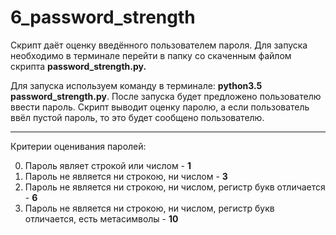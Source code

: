 # 6_password_strength

Скрипт даёт оценку введённого пользователем пароля. Для запуска необходимо в терминале перейти в папку со скаченным файлом скрипта **password_strength.py.**

Для запуска используем команду в терминале: **python3.5 password_strength.py**. После запуска будет предложено пользователю ввести пароль. Скрипт выводит оценку паролю, а если пользователь ввёл пустой пароль, то это будет сообщено пользователю.

***

Критерии оценивания паролей:

0. Пароль являет строкой или числом - **1**
0. Пароль не является ни строкою, ни числом - **3**
0. Пароль не является ни строкою, ни числом, регистр букв отличается - **6**
0. Пароль не является ни строкою, ни числом, регистр букв отличается, есть метасимволы - **10**


